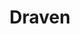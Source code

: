 ---
title: Draven
crosslinks:
- leagueoflegends
- summonerschool
- loltyler1
- YasuoMains
- KoreanAdvice
- ThreshMains
- ivernmains
- DravenSchool
- Greekgodx
- karmamains
- adc
- TaliyahMains
- zil
- KaynAndRhastMains
- WatchVayneDie
- StopClickingThis
- GrammarNazi
- titlegore
- sonamains
---